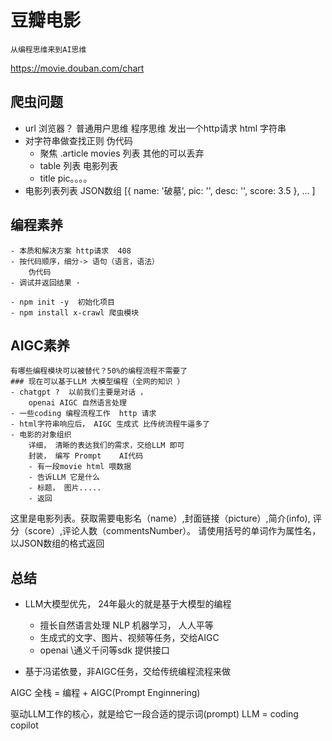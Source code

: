 # 豆瓣电影
    从编程思维来到AI思维

https://movie.douban.com/chart

## 爬虫问题

- url  浏览器？  普通用户思维
    程序思维 发出一个http请求  html  字符串 
- 对字符串做查找正则 
    伪代码
    - 聚焦  .article   movies 列表 其他的可以丢弃
    - table 列表 电影列表 
    - title  pic。。。。
- 电影列表列表
    JSON数组
    [{
        name: '破墓',
        pic: '',
        desc: '',
        score: 3.5
    },
    ...
    ]

## 编程素养  
    - 本质和解决方案 http请求  408 
    - 按代码顺序，细分-> 语句（语言，语法）
        伪代码
    - 调试并返回结果 ·

    - npm init -y  初始化项目
    - npm install x-crawl 爬虫模块 

## AIGC素养
    有哪些编程模块可以被替代？50%的编程流程不需要了 
    ### 现在可以基于LLM 大模型编程（全网的知识 ）
    - chatgpt ?  以前我们主要是对话 ，
        openai AIGC 自然语言处理
    - 一些coding 编程流程工作  http 请求
    - html字符串响应后， AIGC 生成式 比传统流程牛逼多了
    - 电影的对象组织
        详细， 清晰的表达我们的需求，交给LLM 即可
        封装， 编写 Prompt    AI代码
        - 有一段movie html 喂数据
        - 告诉LLM 它是什么
        - 标题， 图片..... 
        - 返回 

这里是电影列表。获取需要电影名（name）,封面链接（picture）,简介(info), 评分（score）,评论人数（commentsNumber）。 请使用括号的单词作为属性名，以JSON数组的格式返回

## 总结
- LLM大模型优先， 24年最火的就是基于大模型的编程
    - 擅长自然语言处理 NLP 机器学习， 人人平等
    - 生成式的文字、图片、视频等任务，交给AIGC 
    - openai \通义千问等sdk 提供接口

- 基于冯诺依曼，非AIGC任务，交给传统编程流程来做

AIGC 全栈  = 编程 + AIGC(Prompt Enginnering)

驱动LLM工作的核心，就是给它一段合适的提示词(prompt)
LLM = coding copilot 
